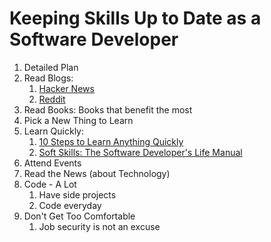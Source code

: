 # Keeping Skills Up to Date as a Software Developer #
1. Detailed Plan
2. Read Blogs:
	1. [Hacker News](https://news.ycombinator.com/)
	2. [Reddit](https://www.reddit.com/r/programming/)
3. Read Books: Books that benefit the most
4. Pick a New Thing to Learn
5. Learn Quickly:
	1. [10 Steps to Learn Anything Quickly](https://simpleprogrammer.com/products/learn-anything)
	2. [Soft Skills: The Software Developer's Life Manual](http://amzn.to/2s603Qo)
6. Attend Events
7. Read the News (about Technology)
8. Code - A Lot
	1. Have side projects
	2. Code everyday
9. Don't Get Too Comfortable
	1. Job security is not an excuse